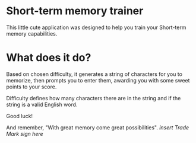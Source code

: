 # Short-term memory trainer

This little cute application was designed to help you train your Short-term memory capabilities.

# What does it do?

Based on chosen difficulty, it generates a string of characters for you to memorize, then prompts you to enter them, awarding you with some sweet points to your score.

Difficulty defines how many characters there are in the string and if the string is a valid English word.

Good luck!

And remember, "With great memory come great possibilities". *insert Trade Mark sign here*

